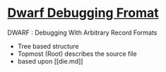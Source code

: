 # [Dwarf Debugging Fromat](http://dwarfstd.org/doc/Debugging%20using%20DWARF-2012.pdf)

DWARF : Debugging With Arbitrary Record Formats
- Tree based structure
- Topmost (Root) describes the source file
- based upon [[die.md]]
